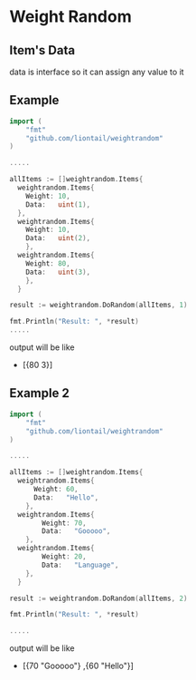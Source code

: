 Weight Random
======

Item's Data
-----------
data is interface so it can assign any value to it

## Example

```go
import (
	"fmt"
	"github.com/liontail/weightrandom"
)

.....

allItems := []weightrandom.Items{
  weightrandom.Items{
    Weight: 10,
    Data:   uint(1),
  },
  weightrandom.Items{
    Weight: 10,
    Data:   uint(2),
    },
  weightrandom.Items{
    Weight: 80,
    Data:   uint(3),
    },
  }

result := weightrandom.DoRandom(allItems, 1)

fmt.Println("Result: ", *result)
.....
```
output will be like
- [{80 3}]

## Example 2

```go
import (
	"fmt"
	"github.com/liontail/weightrandom"
)

.....

allItems := []weightrandom.Items{
  weightrandom.Items{
      Weight: 60,
      Data:   "Hello",
   	},
  weightrandom.Items{
   		Weight: 70,
   		Data:   "Gooooo",
  	},
  weightrandom.Items{
   		Weight: 20,
   		Data:   "Language",
  	},
  }

result := weightrandom.DoRandom(allItems, 2)

fmt.Println("Result: ", *result)

.....
```
output will be like
- [{70 "Gooooo"} ,{60 "Hello"}]
